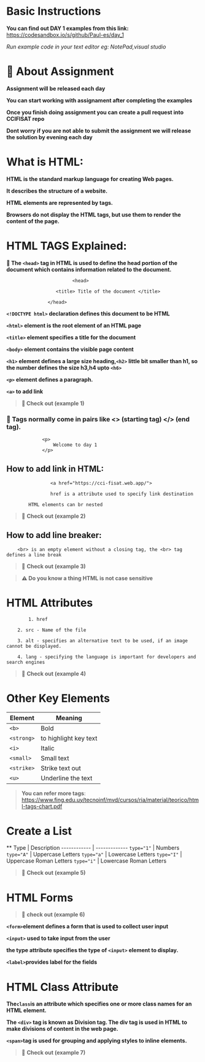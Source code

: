# Basic Instructions

**You can find out DAY 1 examples from this link:** https://codesandbox.io/s/github/Paul-es/day_1

*Run example code in your text editor eg: NotePad,visual studio*

 # :pushpin: About Assignment
 
 **Assignment will be released each day**
 
 **You can start working with assignament after completing the examples**
 
 **Once you finish doing assignment you can create a pull request into CCIFISAT repo**
 
 **Dont worry if you are not able to submit the assignment we will release the solution by evening each day**

# What is HTML:

**HTML is the standard markup language for creating Web pages.** 
		
**It describes the structure of a website.**
		    
**HTML elements are represented by tags.**
		    
**Browsers do not display the HTML tags, but use them to render the content of the page.**
		
				
# HTML TAGS Explained:
			
**:dart: The ```<head>``` tag in HTML is used to define the head portion of the document which contains information related to the document.**
    
                            <head>
		       
			          <title> Title of the document </title>
			       
			       </head>
			
	
**```<!DOCTYPE html>``` declaration defines this document to be HTML**
       
**```<html>``` element is the root element of an HTML page**
              
**```<title>``` element specifies a title for the document**
       
**```<body>``` element contains the visible page content**
       
**```<h1>``` element defines a large size heading,```<h2>``` little bit smaller than h1, so the number defines the size h3,h4 upto ```<h6>```**
       
**```<p>``` element defines a paragraph.**
       
**```<a>``` to add link**
	   
       
>**:mega: Check out (example 1)** 


### :dart: Tags normally come in pairs like <> (starting tag) </> (end tag).
			
			
			     <p>
			         Welcome to day 1
			     </p>
			     
			     

## How to add link in HTML:

 	                <a href="https://cci-fisat.web.app/">
			
	                href is a attribute used to specify link destination
							
			HTML elements can br nested	
			
			
>:mega: **Check out (example 2)**

	   
## How to add line breaker:
				
		<br> is an empty element without a closing tag, the <br> tag defines a line break
			   
			   
>:mega: **Check out (example 3)**

			   
>**:warning: Do you know a thing HTML is not case sensitive**


# HTML Attributes	
     
        	1. href 
		
		2. src - Name of the file
		
		3. alt - specifies an alternative text to be used, if an image cannot be displayed.
		
		4. lang - specifying the language is important for developers and search engines
		
		
>:mega: **Check out (example 4)**

		
# Other Key Elements

Element | Meaning
------------ | -------------
```<b>``` | Bold
```<strong>``` | to highlight key text
```<i>``` | Italic
```<small>``` | Small text
```<strike>``` | Strike text out
```<u>``` | Underline the text

>**You can refer more tags**: https://www.fing.edu.uy/tecnoinf/mvd/cursos/ria/material/teorico/html-tags-chart.pdf

# Create a List
**
Type | Description
------------ | -------------
```type="1"``` | Numbers
```type="A"``` | Uppercase Letters
```type="a"``` | Lowercase Letters
```type="I"``` | Uppercase Roman Letters
```type="i"``` | Lowercase Roman Letters

   >:mega: **Check out (example 5)**
  
# HTML Forms

>:mega: **check out (example 6)**

**```<form>```element defines a form that is used to collect user input**

**```<input>``` used to take input from the user**

**the type attribute specifies the type of ```<input>``` element to display.**

**```<label>```provides label for the fields**


# HTML Class Attribute

**The```class```is an attribute which specifies one or more class names for an HTML element.**

**The ```<div>``` tag is known as Division tag. The div tag is used in HTML to make divisions of content in the web page.**

**```<span>```tag is used for grouping and applying styles to inline elements.**

>:mega: **Check out (example 7)**

                     
